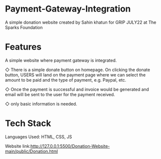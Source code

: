 # Payment-Gateway-Integration
A simple donation website created by Sahin khatun for GRIP JULY22 at The Sparks Foundation

# Features
A simple website where payment gateway is integrated.

◇ There is a simple donate button on homepage. On clicking the donate button, USERS will land on the payment page where we can select the amount to be paid and the type of payment, e.g. Paypal, etc.

◇ Once the payment is successful and invoice would be generated and email will be sent to the user for the payment received.

◇ only basic information is needed.

# Tech Stack
Languages Used: HTML, CSS, JS

Website link:http://127.0.0.1:5500/Donation-Website-main/public/Donation.html
